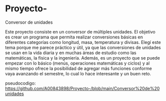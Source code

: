 # Proyecto-
Conversor de unidades

Este proyecto consiste en un conversor de múltiples unidades. El objetivo es crear un programa que permita realizar conversiones básicas en diferentes categorías como longitud, masa, temperatura y divisas.
Elegí este tema porque me parece práctico y útil, ya que las conversiones de unidades se usan en la vida diaria y en muchas áreas de estudio como las matemáticas, la física y la ingeniería. Además, es un proyecto que se puede empezar con lo básico (menús, operaciones matemáticas y ciclos) y al mismo tiempo ofrece la posibilidad de agregar más funciones conforme vaya avanzando el semestre, lo cual lo hace interesante y un buen reto.

pseudocodigo:
https://github.com/A00843898/Proyecto-/blob/main/Conversor%20de%20unidades 
